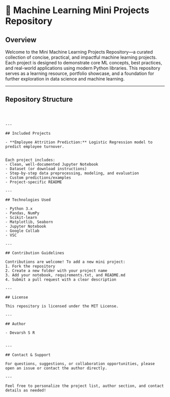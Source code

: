 
# 🧠 Machine Learning Mini Projects Repository

## Overview

Welcome to the Mini Machine Learning Projects Repository—a curated collection of concise, practical, and impactful machine learning projects. Each project is designed to demonstrate core ML concepts, best practices, and real-world applications using modern Python libraries. This repository serves as a learning resource, portfolio showcase, and a foundation for further exploration in data science and machine learning.

---

## Repository Structure

```



---

## Included Projects

- **Employee Attrition Prediction:** Logistic Regression model to predict employee turnover.


Each project includes:
- Clean, well-documented Jupyter Notebook
- Dataset (or download instructions)
- Step-by-step data preprocessing, modeling, and evaluation
- Custom predictions/examples
- Project-specific README

---

## Technologies Used

- Python 3.x
- Pandas, NumPy
- Scikit-learn
- Matplotlib, Seaborn
- Jupyter Notebook
- Google Collab
- VSC

---

## Contribution Guidelines

Contributions are welcome! To add a new mini project:
1. Fork the repository
2. Create a new folder with your project name
3. Add your notebook, requirements.txt, and README.md
4. Submit a pull request with a clear description

---

## License

This repository is licensed under the MIT License.

---

## Author

- Devarsh S R


---

## Contact & Support

For questions, suggestions, or collaboration opportunities, please open an issue or contact the author directly.

---

Feel free to personalize the project list, author section, and contact details as needed!
